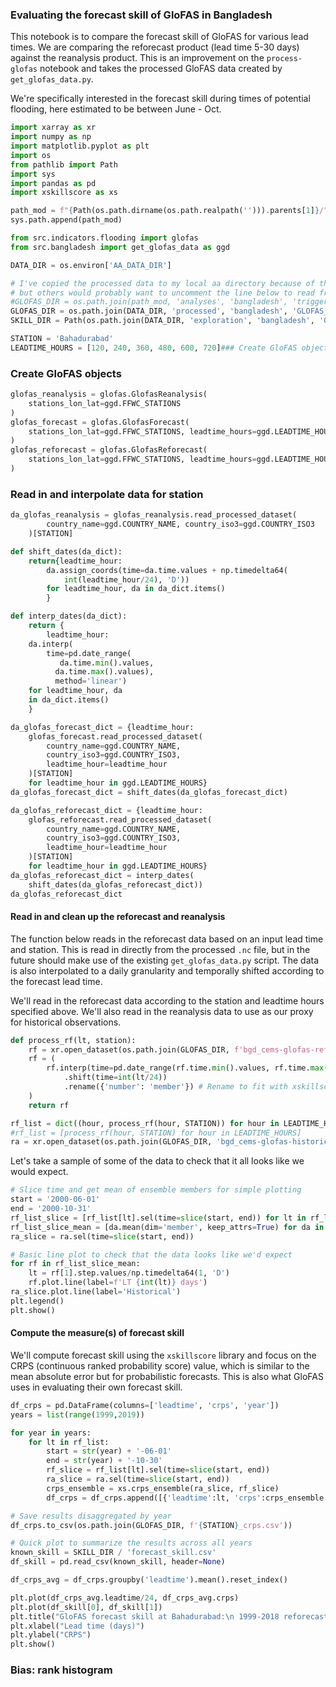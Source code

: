 ### Evaluating the forecast skill of GloFAS in Bangladesh

This notebook is to compare the forecast skill of GloFAS for various lead times. We are comparing the reforecast product (lead time 5-30 days) against the reanalysis product. This is an improvement on the ```process-glofas``` notebook and takes the processed GloFAS data created by ```get_glofas_data.py```. 

We're specifically interested in the forecast skill during times of potential flooding, here estimated to be between June - Oct. 

```python
import xarray as xr
import numpy as np
import matplotlib.pyplot as plt
import os
from pathlib import Path
import sys
import pandas as pd
import xskillscore as xs

path_mod = f"{Path(os.path.dirname(os.path.realpath(''))).parents[1]}/"
sys.path.append(path_mod)

from src.indicators.flooding import glofas
from src.bangladesh import get_glofas_data as ggd

DATA_DIR = os.environ['AA_DATA_DIR']

# I've copied the processed data to my local aa directory because of this weird xarray file opening problem,
# but others would probably want to uncomment the line below to read from the GDrive
#GLOFAS_DIR = os.path.join(path_mod, 'analyses', 'bangladesh', 'trigger_development', 'processed_data') 
GLOFAS_DIR = os.path.join(DATA_DIR, 'processed', 'bangladesh', 'GLOFAS_Data')
SKILL_DIR = Path(os.path.join(DATA_DIR, 'exploration', 'bangladesh', 'GLOFAS_Data'))

STATION = 'Bahadurabad'
LEADTIME_HOURS = [120, 240, 360, 480, 600, 720]### Create GloFAS objects### Read in and interpolate data for station
```

### Create GloFAS objects

```python
glofas_reanalysis = glofas.GlofasReanalysis(
    stations_lon_lat=ggd.FFWC_STATIONS
)
glofas_forecast = glofas.GlofasForecast(
    stations_lon_lat=ggd.FFWC_STATIONS, leadtime_hours=ggd.LEADTIME_HOURS
)
glofas_reforecast = glofas.GlofasReforecast(
    stations_lon_lat=ggd.FFWC_STATIONS, leadtime_hours=ggd.LEADTIME_HOURS
)
```

### Read in and interpolate data for station

```python
da_glofas_reanalysis = glofas_reanalysis.read_processed_dataset(
        country_name=ggd.COUNTRY_NAME, country_iso3=ggd.COUNTRY_ISO3
    )[STATION]

def shift_dates(da_dict):
    return{leadtime_hour:
        da.assign_coords(time=da.time.values + np.timedelta64(
            int(leadtime_hour/24), 'D'))
        for leadtime_hour, da in da_dict.items()
        }

def interp_dates(da_dict):
    return {
        leadtime_hour:
    da.interp(
        time=pd.date_range(
           da.time.min().values, 
          da.time.max().values), 
          method='linear')
    for leadtime_hour, da
    in da_dict.items()
    }

da_glofas_forecast_dict = {leadtime_hour:
    glofas_forecast.read_processed_dataset(
        country_name=ggd.COUNTRY_NAME, 
        country_iso3=ggd.COUNTRY_ISO3, 
        leadtime_hour=leadtime_hour
    )[STATION]
    for leadtime_hour in ggd.LEADTIME_HOURS}
da_glofas_forecast_dict = shift_dates(da_glofas_forecast_dict)

da_glofas_reforecast_dict = {leadtime_hour:
    glofas_reforecast.read_processed_dataset(
        country_name=ggd.COUNTRY_NAME, 
        country_iso3=ggd.COUNTRY_ISO3, 
        leadtime_hour=leadtime_hour
    )[STATION]
    for leadtime_hour in ggd.LEADTIME_HOURS}
da_glofas_reforecast_dict = interp_dates(
    shift_dates(da_glofas_reforecast_dict))
da_glofas_reforecast_dict
```

#### Read in and clean up the reforecast and reanalysis

The function below reads in the reforecast data based on an input lead time and station. This is read in directly from the processed ```.nc``` file, but in the future should make use of the existing ```get_glofas_data.py``` script. The data is also interpolated to a daily granularity and temporally shifted according to the forecast lead time. 

We'll read in the reforecast data according to the station and leadtime hours specified above. We'll also read in the reanalysis data to use as our proxy for historical observations. 

```python
def process_rf(lt, station):
    rf = xr.open_dataset(os.path.join(GLOFAS_DIR, f'bgd_cems-glofas-reforecast_0{lt}.nc'))[STATION]
    rf = (
        rf.interp(time=pd.date_range(rf.time.min().values, rf.time.max().values), method='linear')
            .shift(time=int(lt/24))
            .rename({'number': 'member'}) # Rename to fit with xskillscore
    )
    return rf

rf_list = dict((hour, process_rf(hour, STATION)) for hour in LEADTIME_HOURS)
#rf_list = [process_rf(hour, STATION) for hour in LEADTIME_HOURS]
ra = xr.open_dataset(os.path.join(GLOFAS_DIR, 'bgd_cems-glofas-historical.nc'))[STATION]
```

Let's take a sample of some of the data to check that it all looks like we would expect. 

```python
# Slice time and get mean of ensemble members for simple plotting
start = '2000-06-01'
end = '2000-10-31'
rf_list_slice = [rf_list[lt].sel(time=slice(start, end)) for lt in rf_list]
rf_list_slice_mean = [da.mean(dim='member', keep_attrs=True) for da in rf_list_slice]
ra_slice = ra.sel(time=slice(start, end))

# Basic line plot to check that the data looks like we'd expect
for rf in rf_list_slice_mean:
    lt = rf[1].step.values/np.timedelta64(1, 'D')
    rf.plot.line(label=f'LT {int(lt)} days')
ra_slice.plot.line(label='Historical')
plt.legend()
plt.show()
```

#### Compute the measure(s) of forecast skill

We'll compute forecast skill using the ```xskillscore``` library and focus on the CRPS (continuous ranked probability score) value, which is similar to the mean absolute error but for probabilistic forecasts. This is also what GloFAS uses in evaluating their own forecast skill.

```python
df_crps = pd.DataFrame(columns=['leadtime', 'crps', 'year'])
years = list(range(1999,2019))

for year in years:
    for lt in rf_list:
        start = str(year) + '-06-01'
        end = str(year) + '-10-30'
        rf_slice = rf_list[lt].sel(time=slice(start, end))
        ra_slice = ra.sel(time=slice(start, end))
        crps_ensemble = xs.crps_ensemble(ra_slice, rf_slice)
        df_crps = df_crps.append([{'leadtime':lt, 'crps':crps_ensemble.values.round(2), 'year': year}], ignore_index=True)

# Save results disaggregated by year
df_crps.to_csv(os.path.join(GLOFAS_DIR, f'{STATION}_crps.csv'))
```

```python
# Quick plot to summarize the results across all years
known_skill = SKILL_DIR / 'forecast_skill.csv'
df_skill = pd.read_csv(known_skill, header=None)

df_crps_avg = df_crps.groupby('leadtime').mean().reset_index()

plt.plot(df_crps_avg.leadtime/24, df_crps_avg.crps)
plt.plot(df_skill[0], df_skill[1])
plt.title("GloFAS forecast skill at Bahadurabad:\n 1999-2018 reforecast, June-Oct average")
plt.xlabel("Lead time (days)")
plt.ylabel("CRPS")
plt.show()
```

### Bias: rank histogram

```python

```
